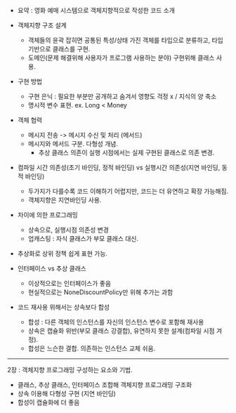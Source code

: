 * 요약 : 영화 예매 시스템으로 객체지향적으로 작성한 코드 소개

* 객체지향 구조 설계
	* 객체들의 윤곽 잡히면 공통된 특성/상태 가진 객체를 타입으로 분류하고, 타입 기반으로 클래스를 구현.
	* 도메인(문제 해결위해 사용자가 프로그램 사용하는 분야) 구현위해 클래스 사용.

* 구현 방법
	* 구현 은닉 : 필요한 부분만 공개하고 숨겨서 영향도 걱정 x / 지식의 양 축소
	* 명시적 변수 표현. ex. Long < Money

* 객체 협력
	* 메시지 전송 -> 메시지 수신 및 처리 (메서드)
	* 메시지와 메서드 구분. 다형성 개념.
		* 추상 클래스 의존이 실행 시점에서는 실제 구현된 클래스로 의존 변경.

* 컴파일 시간 의존성(초기 바인딩, 정적 바인딩) vs 실행시간 의존성(지연 바인딩, 동적 바인딩)
	* 두가지가 다를수록 코드 이해하기 어렵지만, 코드는 더 유연하고 확장 가능해짐.
	* 객체지향은 지연바인딩 사용.

* 차이에 의한 프로그래밍
	* 상속으로, 실행시점 의존성 변경
	* 업캐스팅 : 자식 클래스가 부모 클래스 대신.

* 추상화로 상위 정책 쉽게 표현 가능.

* 인터페이스 vs 추상 클래스
	* 이상적으로는 인터페이스가 좋음
	* 현실적으로는 NoneDiscountPolicy만 위해 추가는 과함

* 코드 재사용 위해서는 상속보다 합성
	* 합성 : 다른 객체의 인스턴스를 자신의 인스턴스 변수로 포함해 재사용
	* 상속은 캡슐화 위반(부모 클래스 강결합), 유연하지 못한 설계(컴파일 시점 겨정).
	* 합성은 느슨한 결합. 의존하는 인스턴스 교체 쉬움.

---
2장 : 객체지향 프로그래밍 구성하는 요소와 기법.
* 클래스, 추상 클래스, 인터페이스 조합해 객체지향 프로그래밍 구조화
* 상속 이용해 다형성 구현 (지연 바인딩)
* 합성이 캡슐화에 더 좋음